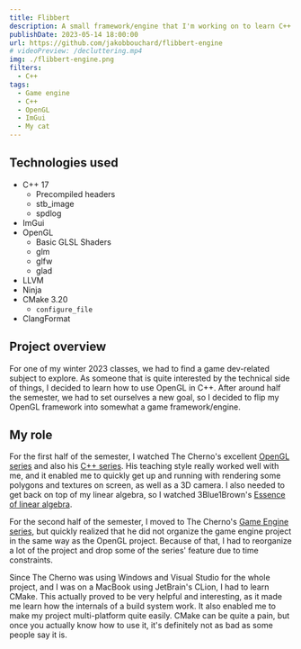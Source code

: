 ```yaml
---
title: Flibbert
description: A small framework/engine that I'm working on to learn C++.
publishDate: 2023-05-14 18:00:00
url: https://github.com/jakobbouchard/flibbert-engine
# videoPreview: /decluttering.mp4
img: ./flibbert-engine.png
filters:
  - C++
tags:
  - Game engine
  - C++
  - OpenGL
  - ImGui
  - My cat
---
```


## Technologies used

- C++ 17
  - Precompiled headers
  - stb_image
  - spdlog
- ImGui
- OpenGL
  - Basic GLSL Shaders
  - glm
  - glfw
  - glad
- LLVM
- Ninja
- CMake 3.20
  - `configure_file`
- ClangFormat

## Project overview

For one of my winter 2023 classes, we had to find a game dev-related subject to explore. As someone that is quite interested by the technical side of things, I decided to learn how to use OpenGL in C++. After around half the semester, we had to set ourselves a new goal, so I decided to flip my OpenGL framework into somewhat a game framework/engine.

## My role

For the first half of the semester, I watched The Cherno's excellent [OpenGL series](https://www.youtube.com/playlist?list=PLlrATfBNZ98foTJPJ_Ev03o2oq3-GGOS2) and also his [C++ series](https://www.youtube.com/playlist?list=PLlrATfBNZ98dudnM48yfGUldqGD0S4FFb). His teaching style really worked well with me, and it enabled me to quickly get up and running with rendering some polygons and textures on screen, as well as a 3D camera. I also needed to get back on top of my linear algebra, so I watched 3Blue1Brown's [Essence of linear algebra](https://www.youtube.com/playlist?list=PLZHQObOWTQDPD3MizzM2xVFitgF8hE_ab).

For the second half of the semester, I moved to The Cherno's [Game Engine series](https://www.youtube.com/playlist?list=PLlrATfBNZ98dC-V-N3m0Go4deliWHPFwT), but quickly realized that he did not organize the game engine project in the same way as the OpenGL project. Because of that, I had to reorganize a lot of the project and drop some of the series' feature due to time constraints.

Since The Cherno was using Windows and Visual Studio for the whole project, and I was on a MacBook using JetBrain's CLion, I had to learn CMake. This actually proved to be very helpful and interesting, as it made me learn how the internals of a build system work. It also enabled me to make my project multi-platform quite easily. CMake can be quite a pain, but once you actually know how to use it, it's definitely not as bad as some people say it is.
